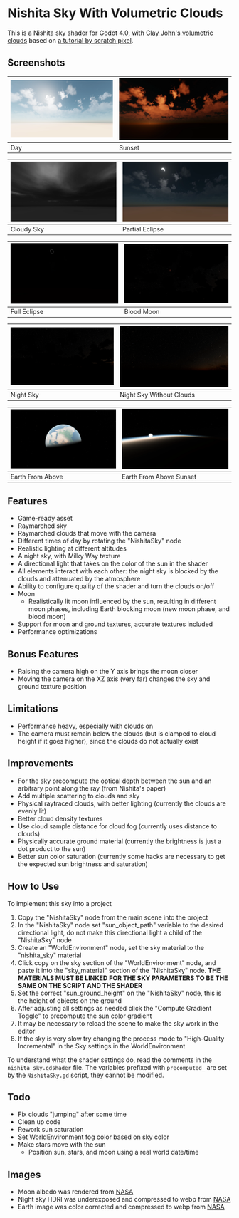 # Nishita Sky With Volumetric Clouds

This is a Nishita sky shader for Godot 4.0, with [Clay John's volumetric clouds](https://github.com/clayjohn/godot-volumetric-cloud-demo) based on [a tutorial by scratch pixel](https://www.scratchapixel.com/lessons/procedural-generation-virtual-worlds/simulating-sky/simulating-colors-of-the-sky.html).

## Screenshots

| ![Day](Screenshots/1%20day.webp) | ![Sunset](Screenshots/2%20sunset.webp) |
| --- | --- |
| Day | Sunset |

| ![Cloudy Sky](Screenshots/3%20cloudy%20sky.webp) | ![Partial Eclipse](Screenshots/4%20partial%20eclipse.webp) |
| --- | --- |
| Cloudy Sky | Partial Eclipse |

| ![Full Eclipse](Screenshots/5%20full%20eclipse.webp) | ![Blood Moon](Screenshots/6%20blood%20moon.webp) |
| --- | --- |
| Full Eclipse | Blood Moon |

| ![Night Sky](Screenshots/7%20night%20sky%20with%20clouds.webp) | ![Night Sky Without Clouds](Screenshots/8%20night%20sky%20without%20clouds.webp) |
| --- | --- |
| Night Sky | Night Sky Without Clouds |

| ![Earth From Above](Screenshots/9%20earth%20from%20above.webp) | ![Earth From Above Sunset](Screenshots/10%20earth%20from%20above%20sunset.webp) |
| --- | --- |
| Earth From Above | Earth From Above Sunset |

## Features
* Game-ready asset
* Raymarched sky
* Raymarched clouds that move with the camera
* Different times of day by rotating the "NishitaSky" node
* Realistic lighting at different altitudes
* A night sky, with Milky Way texture
* A directional light that takes on the color of the sun in the shader
* All elements interact with each other: the night sky is blocked by the clouds and attenuated by the atmosphere
* Ability to configure quality of the shader and turn the clouds on/off
* Moon
    * Realistically lit moon influenced by the sun, resulting in different moon phases, including Earth blocking moon (new moon phase, and blood moon)
* Support for moon and ground textures, accurate textures included
* Performance optimizations

## Bonus Features
* Raising the camera high on the Y axis brings the moon closer
* Moving the camera on the XZ axis (very far) changes the sky and ground texture position

## Limitations
* Performance heavy, especially with clouds on
* The camera must remain below the clouds (but is clamped to cloud height if it goes higher), since the clouds do not actually exist

## Improvements
* For the sky precompute the optical depth between the sun and an arbitrary point along the ray (from Nishita's paper)
* Add multiple scattering to clouds and sky
* Physical raytraced clouds, with better lighting (currently the clouds are evenly lit)
* Better cloud density textures
* Use cloud sample distance for cloud fog (currently uses distance to clouds)
* Physically accurate ground material (currently the brightness is just a dot product to the sun)
* Better sun color saturation (currently some hacks are necessary to get the expected sun brightness and saturation)

## How to Use
To implement this sky into a project
1. Copy the "NishitaSky" node from the main scene into the project
2. In the "NishitaSky" node set "sun_object_path" variable to the desired directional light, do not make this directional light a child of the "NishitaSky" node
3. Create an "WorldEnvironment" node, set the sky material to the "nishita_sky" material
4. Click copy on the sky section of the "WorldEnvironment" node, and paste it into the "sky_material" section of the "NishitaSky" node. **THE MATERIALS MUST BE LINKED FOR THE SKY PARAMETERS TO BE THE SAME ON THE SCRIPT AND THE SHADER**
5. Set the correct "sun_ground_height" on the "NishitaSky" node, this is the height of objects on the ground
6. After adjusting all settings as needed click the "Compute Gradient Toggle" to precompute the sun color gradient
7. It may be necessary to reload the scene to make the sky work in the editor
8. If the sky is very slow try changing the process mode to "High-Quality Incremental" in the Sky settings in the WorldEnvironment

To understand what the shader settings do, read the comments in the `nishita_sky.gdshader` file.
The variables prefixed with `precomputed_` are set by the `NishitaSky.gd` script, they cannot be modified.

## Todo
* Fix clouds "jumping" after some time
* Clean up code
* Rework sun saturation
* Set WorldEnvironment fog color based on sky color
* Make stars move with the sun
    * Position sun, stars, and moon using a real world date/time

## Images
* Moon albedo was rendered from [NASA](https://svs.gsfc.nasa.gov/cgi-bin/details.cgi?aid=4720)
* Night sky HDRI was underexposed and compressed to webp from [NASA](https://svs.gsfc.nasa.gov/4851#media_group_5169)
* Earth image was color corrected and compressed to webp from [NASA](https://visibleearth.nasa.gov/images/74142/september-blue-marble-next-generation/74159l)
